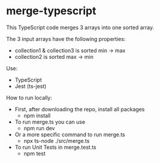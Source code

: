 # merge-typescript

This TypeScript code merges 3 arrays into one sorted array.

The 3 input arrays have the following properties:
- collection1 & collection3 is sorted min -> max
- collection2 is sorted max -> min

Use:
- TypeScript
- Jest (ts-jest)

How to run locally:
- First, after downloading the repo, install all packages
    - npm install 
- To run merge.ts you can use 
    - npm run dev
- Or a more specific command to run merge.ts
    - npx ts-node ./src/merge.ts
- To run Unit Tests in merge.test.ts
    - npm test
